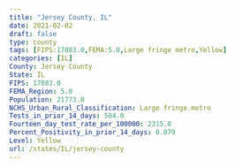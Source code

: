 ```yaml
---
title: "Jersey County, IL"
date: 2021-02-02
draft: false
type: county
tags: [FIPS:17083.0,FEMA:5.0,Large fringe metro,Yellow]
categories: [IL]
County: Jersey County
State: IL
FIPS: 17083.0
FEMA_Region: 5.0
Population: 21773.0
NCHS_Urban_Rural_Classification: Large fringe metro
Tests_in_prior_14_days: 504.0
Fourteen_day_test_rate_per_100000: 2315.0
Percent_Positivity_in_prior_14_days: 0.079
Level: Yellow
url: /states/IL/jersey-county
---
```



